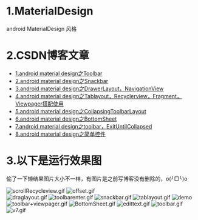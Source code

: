 # 1.MaterialDesign
android MaterialDesign 风格

# 2.CSDN博客文章
* [1.android material design之Toolbar](http://blog.csdn.net/qq_23195583/article/details/51673959)
* [2.android material design之Snackbar](http://blog.csdn.net/qq_23195583/article/details/51679630)
* [3.android material design之DrawerLayout，NavigationView](http://blog.csdn.net/qq_23195583/article/details/51682112)
* [4.android material design之Tablayout，Recyclerview，Fragment，Viewpager搭配使用](http://blog.csdn.net/qq_23195583/article/details/51692578)
* [5.android material design之CollapsingToolbarLayout](http://blog.csdn.net/qq_23195583/article/details/51720214)
* [6.android material design之BottomSheet](http://blog.csdn.net/qq_23195583/article/details/51767768)
* [7.android material design之toolbar，ExitUntilCollapsed](http://blog.csdn.net/qq_23195583/article/details/51768257)
* [8.android material design之简单控件](http://blog.csdn.net/qq_23195583/article/details/51770475)

# 3.以下是运行效果图
偷了一下懒结果图片大小不一样，有图片是之前写博客没有删除的，o(╯□╰)o<p>
![scrollRecycleview.gif](https://github.com/1181631922/MaterialDesign/blob/master/ScreenShots/scrollRecycleview.gif)
![offset.gif](https://github.com/1181631922/MaterialDesign/blob/master/ScreenShots/offset.gif)<br>
![draglayout.gif](https://github.com/1181631922/MaterialDesign/blob/master/ScreenShots/draglayout.gif)
![toolbarenter.gif](https://github.com/1181631922/MaterialDesign/blob/master/ScreenShots/toolbarenter.gif)
![snackbar.gif](https://github.com/1181631922/MaterialDesign/blob/master/ScreenShots/snackbar.gif)
![tablayout.gif](https://github.com/1181631922/MaterialDesign/blob/master/ScreenShots/tablayout.gif)
![demo](https://github.com/1181631922/MaterialDesign/blob/master/ScreenShots/demo.gif)
![toolbar+viewpager.gif](https://github.com/1181631922/MaterialDesign/blob/master/ScreenShots/toolbar+viewpager.gif)
![BottomSheet.gif](https://github.com/1181631922/MaterialDesign/blob/master/ScreenShots/BottomSheet.gif)
![edittext.gif](https://github.com/1181631922/MaterialDesign/blob/master/ScreenShots/edittext.gif)
![toolbar.gif](https://github.com/1181631922/MaterialDesign/blob/master/ScreenShots/toolbar.gif)
![v7.gif](https://github.com/1181631922/MaterialDesign/blob/master/ScreenShots/v7.gif)

